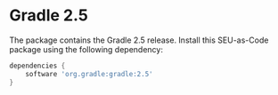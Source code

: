 # Gradle 2.5

The package contains the Gradle 2.5 release. Install this SEU-as-Code package using the following dependency:
```groovy
dependencies {
	software 'org.gradle:gradle:2.5'
}
```
